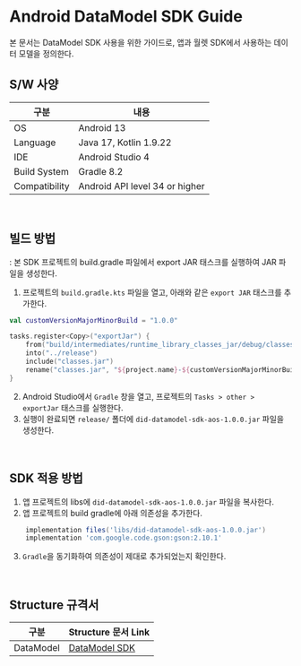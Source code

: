 # Android DataModel SDK Guide
본 문서는 DataModel SDK 사용을 위한 가이드로, 앱과 월렛 SDK에서 사용하는 데이터 모델을 정의한다.



## S/W 사양
| 구분 | 내용                |
|------|----------------------------|
| OS  | Android 13|
| Language  | Java 17, Kotlin 1.9.22|
| IDE  | Android Studio 4|
| Build System  | Gradle 8.2 |
| Compatibility | Android API level 34 or higher  |

<br>

## 빌드 방법
: 본 SDK 프로젝트의 build.gradle 파일에서 export JAR 태스크를 실행하여 JAR 파일을 생성한다.
1. 프로젝트의 `build.gradle.kts` 파일을 열고, 아래와 같은 `export JAR` 태스크를 추가한다.
```kotlin
val customVersionMajorMinorBuild = "1.0.0"

tasks.register<Copy>("exportJar") {
    from("build/intermediates/runtime_library_classes_jar/debug/classes.jar")
    into("../release")
    include("classes.jar")
    rename("classes.jar", "${project.name}-${customVersionMajorMinorBuild}.jar")
}
```
2. Android Studio에서 `Gradle` 창을 열고, 프로젝트의 `Tasks > other > exportJar` 태스크를 실행한다.
3. 실행이 완료되면 `release/` 폴더에 `did-datamodel-sdk-aos-1.0.0.jar` 파일을 생성한다.

<br>

## SDK 적용 방법
1. 앱 프로젝트의 libs에 `did-datamodel-sdk-aos-1.0.0.jar` 파일을 복사한다.
2. 앱 프로젝트의 build gradle에 아래 의존성을 추가한다.

```groovy
    implementation files('libs/did-datamodel-sdk-aos-1.0.0.jar')
    implementation 'com.google.code.gson:gson:2.10.1'
```
3. `Gradle`을 동기화하여 의존성이 제대로 추가되었는지 확인한다.

<br>


## Structure 규격서
| 구분          | Structure 문서 Link                  |
|---------------|-------------------------------|
| DataModel   | [DataModel SDK](../../../docs/api/did-datamodel-sdk-aos/DataModel_ko.md) |